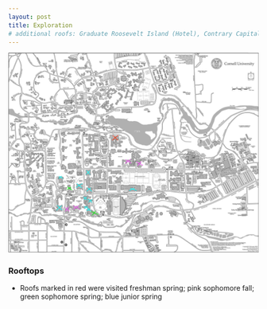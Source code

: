 ```yaml
---
layout: post
title: Exploration
# additional roofs: Graduate Roosevelt Island (Hotel), Contrary Capital (Office Space), Columbia Uris
---
```


![roofs](/assets/img/cornell_roofs.jpg)

### Rooftops
* Roofs marked in red were visited freshman spring; pink sophomore fall; green sophomore spring; blue junior spring
